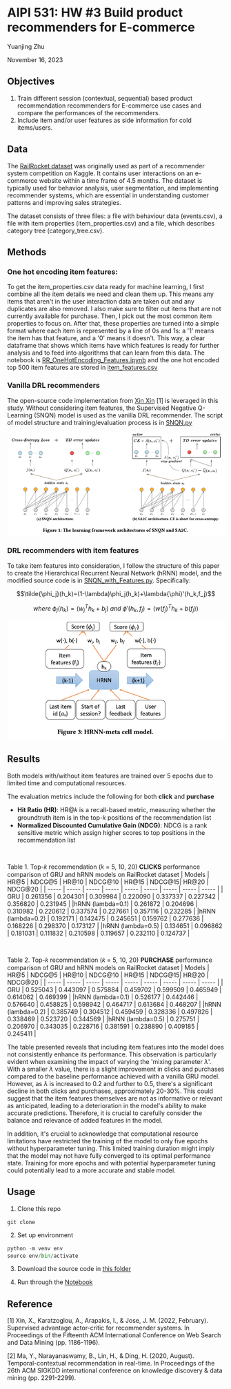 # AIPI 531: HW #3 Build product recommenders for E-commerce
Yuanjing Zhu

November 16, 2023

## Objectives 

1.	Train different session (contextual, sequential) based product recommendation recommenders for E-commerce use cases and compare the performances of the recommenders.
2.	Include item and/or user features as side information for cold items/users.

## Data

The [RailRocket dataset](https://www.kaggle.com/datasets/retailrocket/ecommerce-dataset) was originally used as part of a recommender system competition on Kaggle. It contains user interactions on an e-commerce website within a time frame of 4.5 months. The dataset is typically used for behavior analysis, user segmentation, and implementing recommender systems, which are essential in understanding customer patterns and improving sales strategies.

The dataset consists of three files: a file with behaviour data (events.csv), a file with item properties (item_properties.сsv) and a file, which describes category tree (category_tree.сsv). 


## Methods

### One hot encoding item features: 
To get the item_properties.csv data ready for machine learning, I first combine all the item details we need and clean them up. This means any items that aren't in the user interaction data are taken out and any duplicates are also removed. I also make sure to filter out items that are not currently available for purchase. Then, I pick out the most common item properties to focus on. After that, these properties are turned into a simple format where each item is represented by a line of 0s and 1s: a '1' means the item has that feature, and a '0' means it doesn't. This way, a clear dataframe that shows which items have which features is ready for further analysis and to feed into algorithms that can learn from this data. The notebook is [RR_OneHotEncoding_Features.ipynb](https://github.com/YZhu0225/AIPI531_Deep_Reinforcement_Learning/blob/main/HW_3/RR_OneHotEncoding_Features.ipynb) and the one hot encoded top 500 item features are stored in [item_features.csv](https://drive.google.com/file/d/1SDzZmzSytammXWBbPqSGl49DpQB8IzF4/view?usp=drive_link)

### Vanilla DRL recommenders
The open-source code implementation from [Xin Xin](https://drive.google.com/file/d/185KB520pBLgwmiuEe7JO78kUwUL_F45t/view) [1] is leveraged in this study. Without considering item features, the Supervised Negative Q-Learning (SNQN) model is used as the vanilla DRL recommender. The script of model structure and training/evaluation process is in [SNQN.py](https://drive.google.com/file/d/1RJzK7TV7m39MwPfI_kkBjWyMEs0P225p/view?usp=drive_link) 

![Alt text](image-1.png)


### DRL recommenders with item features
To take item features into consideration, I follow the structure of this paper to create the Hierarchical Recurrent Neural Network (hRNN) model, and the modified source code is in [SNQN_with_Features.py](https://drive.google.com/file/d/1RAR1NdLdasCcIT21elviAqLQmikn15iS/view?usp=drive_link). Specifically:
```math
\tilde{\phi_j}(h_k)=(1-\lambda)\phi_j(h_k)+\lambda{\phi}'(h_k,f_j)
```
```math
where \; \phi_j(h_k)=(w_j^T h_k+b_j) \; and \; {\phi}'(h_k,f_j)=(w(f_j)^Th_k + b(f_j)) 
```

![Alt text](image-2.png)

## Results 

Both models with/without item features are trained over 5 epochs due to limited time and computational resources.  

The evaluation metrics include the following for both **click** and **purchase**

- **Hit Ratio (HR)**: HR@𝑘 is a recall-based metric, measuring whether the groundtruth item is in the top-𝑘 positions of the recommendation list
- **Normalized Discounted Cumulative Gain (NDCG)**: NDCG is a rank sensitive metric which assign higher scores to top positions in the recommendation list

<br>

Table 1. Top-𝑘 recommendation (𝑘 = 5, 10, 20) **CLICKS** performance comparison of GRU and hRNN models on RailRocket dataset 
| Models |	HR@5 | NDCG@5 | HR@10	| NDCG@10	|  HR@15 | NDCG@15| HR@20 | NDCG@20 |
| ----- | ----- | ----- | ----- | ----- | ----- | ----- | ----- | ----- |
| GRU | 0.261356   | 0.204301 | 0.309984 | 0.220090 | 0.337337 | 0.227342 | 0.356820 | 0.231945 |
|hRNN (lambda=0.1) | 0.261872 | 0.204696 | 0.310982 | 0.220612 | 0.337574 | 0.227661 | 0.357116 | 0.232285 | 
|hRNN (lambda=0.2) | 0.192171 | 0.142475 | 0.245651 | 0.159762 | 0.277636 | 0.168226 | 0.298370 | 0.173127 | 
|hRNN (lambda=0.5) | 0.134651 | 0.096862 | 0.181031 | 0.111832 | 0.210598 | 0.119657 | 0.232110 | 0.124737 |

<br>

Table 2. Top-𝑘 recommendation (𝑘 = 5, 10, 20) **PURCHASE** performance comparison of GRU and hRNN models on RailRocket dataset 
| Models |	HR@5 | NDCG@5 | HR@10 | NDCG@10	|  HR@15 | NDCG@15| HR@20 | NDCG@20 |
| ----- | ----- | ----- | ----- | ----- | ----- | ----- | ----- | ----- |
| GRU | 0.525043   | 0.443097 | 0.575884 | 0.459702 | 0.599509 | 0.465949 | 0.614062 | 0.469399 |
|hRNN (lambda=0.1) | 0.526177 | 0.442446 | 0.576640 | 0.458825 | 0.598942 | 0.464717 | 0.613684 | 0.468207 | 
|hRNN (lambda=0.2) | 0.385749 | 0.304512 | 0.459459 | 0.328336 | 0.497826 | 0.338469 | 0.523720 | 0.344569 | 
|hRNN (lambda=0.5) | 0.275751 | 0.206970 | 0.343035 | 0.228716 | 0.381591 | 0.238890 | 0.409185 | 0.245411 | 

The table presented reveals that including item features into the model does not consistently enhance its performance. This observation is particularly evident when examining the impact of varying the 'mixing parameter $\lambda$'. With a smaller $\lambda$ value, there is a slight improvement in clicks and purchases compared to the baseline performance achieved with a vanilla GRU model. However, as $\lambda$ is increased to 0.2 and further to 0.5, there's a significant decline in both clicks and purchases, approximately 20-30%. This could suggest that the item features themselves are not as informative or relevant as anticipated, leading to a deterioration in the model's ability to make accurate predictions. Therefore, it is crucial to carefully consider the balance and relevance of added features in the model. 

In addition, it's crucial to acknowledge that computational resource limitations have restricted the training of the model to only five epochs without hyperparameter tuning. This limited training duration might imply that the model may not have fully converged to its optimal performance state. Training for more epochs and with potential hyperparameter tuning could potentially lead to a more accurate and stable model.


## Usage

1. Clone this repo
```
git clone 
```
2. Set up environment

```python
python -m venv env
source env/bin/activate
```

3. Download the source code in [this folder](https://drive.google.com/drive/folders/18Z7pJQDrOEZsifkesFCcSU00YhFbDxGa)

3. Run through the [Notebook](https://github.com/YZhu0225/AIPI531_Deep_Reinforcement_Learning/blob/main/HW_3/DRL_RR.ipynb)


## Reference
[1] Xin, X., Karatzoglou, A., Arapakis, I., & Jose, J. M. (2022, February). Supervised advantage actor-critic for recommender systems. In Proceedings of the Fifteenth ACM International Conference on Web Search and Data Mining (pp. 1186-1196).

[2] Ma, Y., Narayanaswamy, B., Lin, H., & Ding, H. (2020, August). Temporal-contextual recommendation in real-time. In Proceedings of the 26th ACM SIGKDD international conference on knowledge discovery & data mining (pp. 2291-2299).
